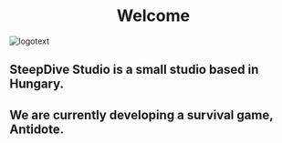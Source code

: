 <h1 align="center">Welcome</h1>

![logotext](https://user-images.githubusercontent.com/71443175/206120827-6a5f4090-76f3-48f4-a035-6e01f2871d3a.png)

<h2>SteepDive Studio is a small studio based in Hungary.</h2>

<h2>We are currently developing a survival game, Antidote.</h2>






